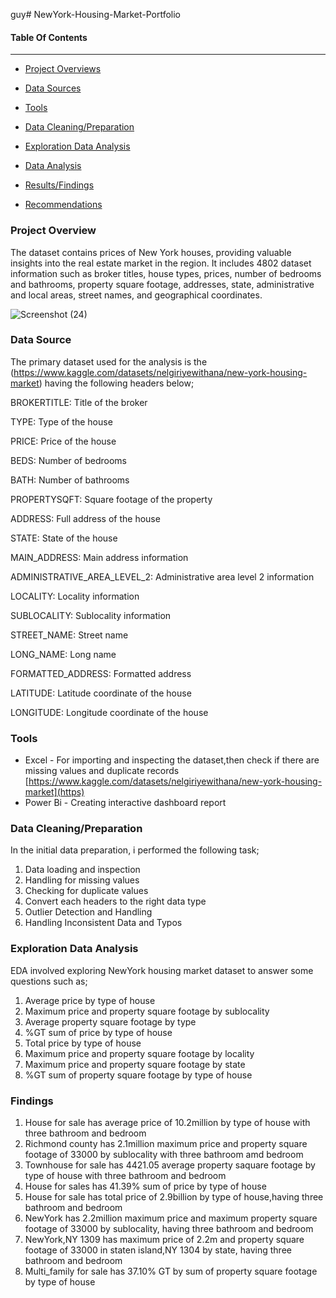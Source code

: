 guy# NewYork-Housing-Market-Portfolio

#### Table Of Contents
------------

-  [Project Overviews](#Project_Overview)

-  [Data Sources](#Data_Sources)

-  [Tools](#Tools)

-  [Data Cleaning/Preparation](#Data_cleaning/Preparation) 

-  [Exploration Data Analysis](#Recommendation)

-  [Data Analysis](#Data_Analysis)

-  [Results/Findings](#Results/Finding)

-  [Recommendations](#Recommendations)



### Project Overview

The  dataset contains prices of New York houses, providing valuable insights into the real estate market in the region. It includes 4802 dataset information such as broker titles, house types, prices, number of bedrooms and bathrooms, property square footage, addresses, state, administrative and local areas, street names, and geographical coordinates.


![Screenshot (24)](https://github.com/Luphen1/NewYork-Housing-Market-Portfolio/assets/140397207/4e521df7-2e1d-4d86-b643-39b38fe916eb)


### Data Source
The primary dataset used for the analysis is the (https://www.kaggle.com/datasets/nelgiriyewithana/new-york-housing-market) having the  following headers below;

BROKERTITLE: Title of the broker

TYPE: Type of the house

PRICE: Price of the house

BEDS: Number of bedrooms

BATH: Number of bathrooms

PROPERTYSQFT: Square footage of the property

ADDRESS: Full address of the house

STATE: State of the house

MAIN_ADDRESS: Main address information

ADMINISTRATIVE_AREA_LEVEL_2: Administrative area level 2 information

LOCALITY: Locality information

SUBLOCALITY: Sublocality information

STREET_NAME: Street name

LONG_NAME: Long name

FORMATTED_ADDRESS: Formatted address

LATITUDE: Latitude coordinate of the house

LONGITUDE: Longitude coordinate of the house

### Tools
- Excel - For importing and inspecting the dataset,then check if there are missing values and duplicate records
[https://www.kaggle.com/datasets/nelgiriyewithana/new-york-housing-market](https)
- Power Bi - Creating interactive dashboard report

### Data Cleaning/Preparation
In the initial data preparation, i performed the following task;
1. Data loading and inspection
2. Handling for missing values
3. Checking for duplicate values
4. Convert each headers to the right data type
5. Outlier Detection and Handling
6. Handling Inconsistent Data and Typos

### Exploration Data Analysis
EDA involved exploring  NewYork housing market dataset to answer some questions such as;

1. Average price by type of house
2. Maximum price and property square footage by sublocality
3. Average property square footage by type
4. %GT sum of price by type of house
5. Total price by type of house
6. Maximum price and property square footage by locality
7. Maximum price and property square footage by state
8. %GT sum of property square footage by type of house

### Findings
1. House for sale has average price of 10.2million by type of house with three bathroom and bedroom
2. Richmond county has 2.1million maximum price and property square footage of 33000 by sublocality with three bathroom amd bedroom
3. Townhouse for sale has 4421.05 average property saquare footage by type of house with three bathroom and bedroom
4. House for sales has 41.39% sum of price by type of house 
5. House for sale has total price of 2.9billion by type of house,having three bathroom and bedroom
6. NewYork has 2.2million maximum price and maximum property square footage of 33000 by sublocality, having three bathroom and bedroom
7. NewYork,NY 1309 has maximum price of 2.2m and property square footage of 33000 in staten island,NY 1304 by state, having three bathroom and bedroom
8. Multi_family for sale has 37.10% GT by sum of property square footage by type of house

